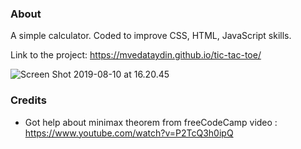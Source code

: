 ### About
A simple calculator. Coded to improve CSS, HTML, JavaScript skills.

Link to the project: https://mvedataydin.github.io/tic-tac-toe/

![Screen Shot 2019-08-10 at 16.20.45](./images/image.png?raw=true "Tic Tac Toe")

###  Credits
- Got help about minimax theorem from freeCodeCamp video :  https://www.youtube.com/watch?v=P2TcQ3h0ipQ 

